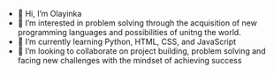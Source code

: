 - 👋 Hi, I’m Olayinka
- 👀 I’m interested in problem solving through the acquisition of new programming languages and possibilities of unitng the world.
- 🌱 I’m currently learning Python, HTML, CSS, and JavaScript
- 💞️ I’m looking to collaborate on project building, problem solving and facing new challenges with the mindset of achieving success

<!---
olamichaels/olamichaels is a ✨ special ✨ repository because its `README.md` (this file) appears on your GitHub profile.
You can click the Preview link to take a look at your changes.
--->

